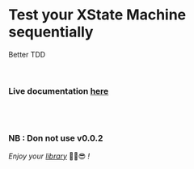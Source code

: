 # Test your XState Machine sequentially

Better TDD

<br/>

### Live documentation [here](https://github.com/chlbri/x-test/blob/master/src/machine.test.ts)

<br/>
<br/>

### **NB** : Don not use v0.0.2

_Enjoy your [library](https://github.com/chlbri/x-test)_ ✌🏾😎 _!_
